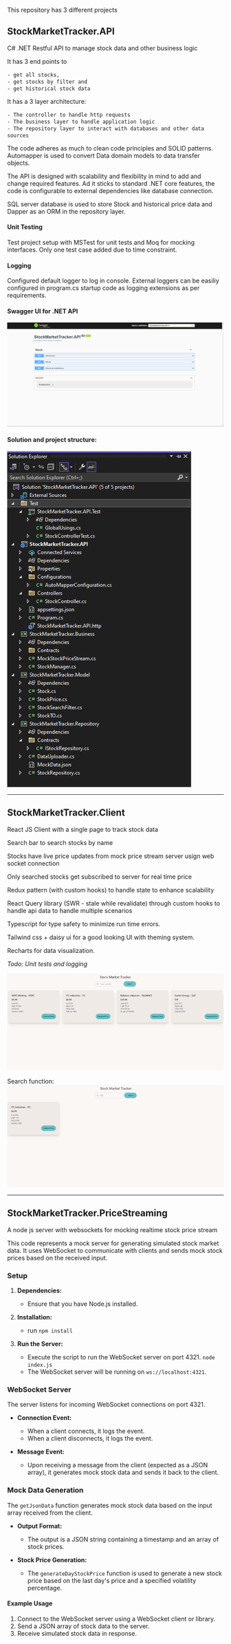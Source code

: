 This repository has 3 different projects

## StockMarketTracker.API

C# .NET Restful API to manage stock data and other business logic

It has 3 end points to

    - get all stocks,
    - get stocks by filter and
    - get historical stock data

It has a 3 layer architecture:

    - The controller to handle http requests
    - The business layer to handle application logic
    - The repository layer to interact with databases and other data sources

The code adheres as much to clean code principles and SOLID patterns. Automapper is used to convert Data domain models to data transfer objects.

The API is designed with scalability and flexibility in mind to add and change required features. Ad it sticks to standard .NET core features, the code is configurable to external dependencies like database connection.

SQL server database is used to store Stock and historical price data and Dapper as an ORM in the repository layer.

#### Unit Testing

Test project setup with MSTest for unit tests and Moq for mocking interfaces. Only one test case added due to time constraint.

#### Logging

Configured default logger to log in console. External loggers can be easiliy configured in program.cs startup code as logging extensions as per requirements.

#### Swagger UI for .NET API

![Alt text](snapshots/image-2.png)

#### Solution and project structure:

![Alt text](snapshots/image-3.png)

---

## StockMarketTracker.Client

React JS Client with a single page to track stock data

Search bar to search stocks by name

Stocks have live price updates from mock price stream server usign web socket connection

Only searched stocks get subscribed to server for real time price

Redux pattern (with custom hooks) to handle state to enhance scalability

React Query library (SWR - stale while revalidate) through custom hooks to handle api data to handle multiple scenarios

Typescript for type safety to minimize run time errors.

Tailwind css + daisy ui for a good looking UI with theming system.

Recharts for data visualization.

_Todo: Unit tests and logging_

![Alt text](snapshots/image.png)

Search function:
![Alt text](snapshots/image-1.png)

---

## StockMarketTracker.PriceStreaming

A node js server with websockets for mocking realtime stock price stream

This code represents a mock server for generating simulated stock market data. It uses WebSocket to communicate with clients and sends mock stock prices based on the received input.

### Setup

1. **Dependencies:**

   - Ensure that you have Node.js installed.

2. **Installation:**

   - run `npm install`

3. **Run the Server:**
   - Execute the script to run the WebSocket server on port 4321.
     `node index.js`
   - The WebSocket server will be running on `ws://localhost:4321`.

### WebSocket Server

The server listens for incoming WebSocket connections on port 4321.

- **Connection Event:**

  - When a client connects, it logs the event.
  - When a client disconnects, it logs the event.

- **Message Event:**
  - Upon receiving a message from the client (expected as a JSON array), it generates mock stock data and sends it back to the client.

### Mock Data Generation

The `getJsonData` function generates mock stock data based on the input array received from the client.

- **Output Format:**

  - The output is a JSON string containing a timestamp and an array of stock prices.

- **Stock Price Generation:**
  - The `generateDayStockPrice` function is used to generate a new stock price based on the last day's price and a specified volatility percentage.

#### Example Usage

1. Connect to the WebSocket server using a WebSocket client or library.
2. Send a JSON array of stock data to the server.
3. Receive simulated stock data in response.
